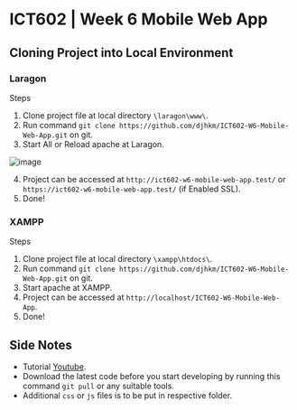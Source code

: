 # ICT602 | Week 6 Mobile Web App

## Cloning Project into Local Environment

### Laragon

Steps
1. Clone project file at local directory `\laragon\www\`.
2. Run command `git clone https://github.com/djhkm/ICT602-W6-Mobile-Web-App.git` on git.
3. Start All or Reload apache at Laragon.

![image](https://user-images.githubusercontent.com/53145086/143766915-fa494682-f1f2-4e1e-996d-bfbcfd39a522.png)

4. Project can be accessed at `http://ict602-w6-mobile-web-app.test/` or `https://ict602-w6-mobile-web-app.test/` (if Enabled SSL).
5. Done!

### XAMPP

Steps
1. Clone project file at local directory `\xampp\htdocs\`.
2. Run command `git clone https://github.com/djhkm/ICT602-W6-Mobile-Web-App.git` on git.
3. Start apache at XAMPP.
4. Project can be accessed at `http://localhost/ICT602-W6-Mobile-Web-App`.
5. Done!

## Side Notes

- Tutorial [Youtube](https://youtube.com/playlist?list=PLdWygvf7_YnA5oPGw7Z4_7LM7RrDhE8-S).
- Download the latest code before you start developing by running this command `git pull` or any suitable tools.
- Additional `css` or `js` files is to be put in respective folder.
